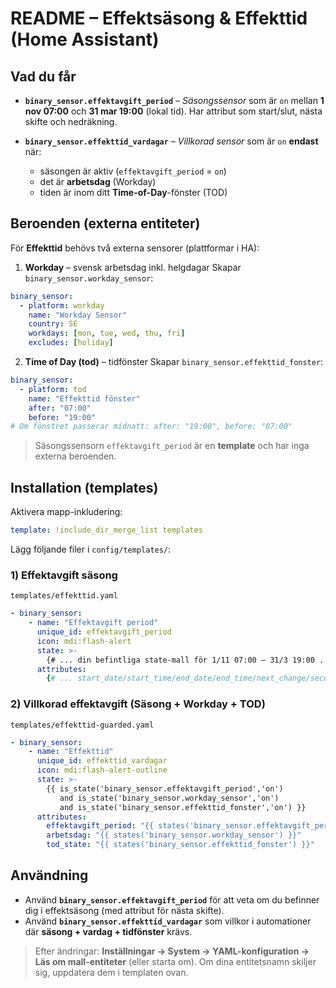 # README – Effektsäsong & Effekttid (Home Assistant)

## Vad du får

* **`binary_sensor.effektavgift_period`** – *Säsongssensor* som är `on` mellan **1 nov 07:00** och **31 mar 19:00** (lokal tid). Har attribut som start/slut, nästa skifte och nedräkning.
* **`binary_sensor.effekttid_vardagar`** – *Villkorad sensor* som är `on` **endast** när:

  * säsongen är aktiv (`effektavgift_period` = `on`)
  * det är **arbetsdag** (Workday)
  * tiden är inom ditt **Time-of-Day**-fönster (TOD)

## Beroenden (externa entiteter)

För **Effekttid** behövs två externa sensorer (plattformar i HA):

1. **Workday** – svensk arbetsdag inkl. helgdagar
   Skapar `binary_sensor.workday_sensor`:

```yaml
binary_sensor:
  - platform: workday
    name: "Workday Sensor"
    country: SE
    workdays: [mon, tue, wed, thu, fri]
    excludes: [holiday]
```

2. **Time of Day (tod)** – tidfönster
   Skapar `binary_sensor.effekttid_fonster`:

```yaml
binary_sensor:
  - platform: tod
    name: "Effekttid fönster"
    after: "07:00"
    before: "19:00"
# Om fönstret passerar midnatt: after: "19:00", before: "07:00"
```

> Säsongssensorn `effektavgift_period` är en **template** och har inga externa beroenden.

## Installation (templates)

Aktivera mapp-inkludering:

```yaml
template: !include_dir_merge_list templates
```

Lägg följande filer i `config/templates/`:

### 1) Effektavgift säsong

`templates/effekttid.yaml`

```yaml
- binary_sensor:
    - name: "Effektavgift period"
      unique_id: effektavgift_period
      icon: mdi:flash-alert
      state: >-
        {# ... din befintliga state-mall för 1/11 07:00 – 31/3 19:00 ... #}
      attributes:
        {# ... start_date/start_time/end_date/end_time/next_change/seconds_until_change/time_until_change ... #}
```

### 2) Villkorad effektavgift (Säsong + Workday + TOD)

`templates/effekttid-guarded.yaml`

```yaml
- binary_sensor:
    - name: "Effekttid"
      unique_id: effekttid_vardagar
      icon: mdi:flash-alert-outline
      state: >-
        {{ is_state('binary_sensor.effektavgift_period','on')
           and is_state('binary_sensor.workday_sensor','on')
           and is_state('binary_sensor.effekttid_fonster','on') }}
      attributes:
        effektavgift_period: "{{ states('binary_sensor.effektavgift_period') }}"
        arbetsdag: "{{ states('binary_sensor.workday_sensor') }}"
        tod_state: "{{ states('binary_sensor.effekttid_fonster') }}"
```

## Användning

* Använd **`binary_sensor.effektavgift_period`** för att veta om du befinner dig i effektsäsong (med attribut för nästa skifte).
* Använd **`binary_sensor.effekttid_vardagar`** som villkor i automationer där **säsong + vardag + tidfönster** krävs.

> Efter ändringar: **Inställningar → System → YAML-konfiguration → Läs om mall-entiteter** (eller starta om).
> Om dina entitetsnamn skiljer sig, uppdatera dem i templaten ovan.
